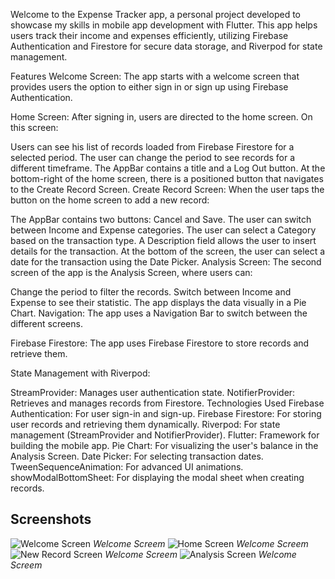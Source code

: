 Welcome to the Expense Tracker app, a personal project developed to showcase my skills in mobile app development with Flutter. This app helps users track their income and expenses efficiently, utilizing Firebase Authentication and Firestore for secure data storage, and Riverpod for state management.

Features
Welcome Screen:
The app starts with a welcome screen that provides users the option to either sign in or sign up using Firebase Authentication.

Home Screen:
After signing in, users are directed to the home screen. On this screen:

Users can see his list of records loaded from Firebase Firestore for a selected period.
The user can change the period to see records for a different timeframe.
The AppBar contains a title and a Log Out button.
At the bottom-right of the home screen, there is a positioned button that navigates to the Create Record Screen.
Create Record Screen:
When the user taps the button on the home screen to add a new record:

The AppBar contains two buttons: Cancel and Save.
The user can switch between Income and Expense categories.
The user can select a Category based on the transaction type.
A Description field allows the user to insert details for the transaction.
At the bottom of the screen, the user can select a date for the transaction using the Date Picker.
Analysis Screen:
The second screen of the app is the Analysis Screen, where users can:

Change the period to filter the records.
Switch between Income and Expense to see their statistic.
The app displays the data visually in a Pie Chart.
Navigation:
The app uses a Navigation Bar to switch between the different screens.

Firebase Firestore:
The app uses Firebase Firestore to store records and retrieve them.

State Management with Riverpod:

StreamProvider: Manages user authentication state.
NotifierProvider: Retrieves and manages records from Firestore.
Technologies Used
Firebase Authentication: For user sign-in and sign-up.
Firebase Firestore: For storing user records and retrieving them dynamically.
Riverpod: For state management (StreamProvider and NotifierProvider).
Flutter: Framework for building the mobile app.
Pie Chart: For visualizing the user's balance in the Analysis Screen.
Date Picker: For selecting transaction dates.
TweenSequenceAnimation: For advanced UI animations.
showModalBottomSheet: For displaying the modal sheet when creating records.
## Screenshots

![Welcome Screen](assets/imgs_description/welcome.png)
*Welcome Screem*
![Home Screen](assets/imgs_description/home.png)
*Welcome Screem*
![New Record Screen](assets/imgs_description/newRecord.png)
*Welcome Screem*
![Analysis Screen](assets/imgs_description/analysis.png)
*Welcome Screem*


